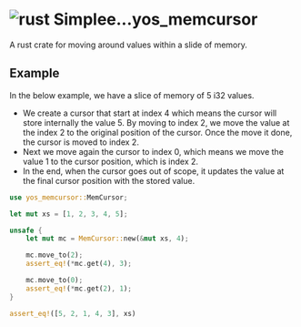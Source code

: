 # ![rust](https://img.shields.io/badge/Rust-000000?style=for-the-badge&logo=rust&logoColor=white) Simplee...yos_memcursor
A rust crate for moving around values within a slide of memory.

## Example
In the below example, we have a slice of memory of 5 i32 values.

 - We create a cursor that start at index 4 which means the cursor will store internally the value 5. By moving to index 2, we move the value at the index 2 to the original position of the cursor. Once the move it done, the cursor is moved to index 2. 
 - Next we move again the cursor to index 0, which means we move the value 1 to the cursor position, which is index 2. 
 - In the end, when the cursor goes out of scope, it updates the value at the final cursor position with the stored value.

```rust
use yos_memcursor::MemCursor;

let mut xs = [1, 2, 3, 4, 5];

unsafe {
    let mut mc = MemCursor::new(&mut xs, 4);

    mc.move_to(2);
    assert_eq!(*mc.get(4), 3);

    mc.move_to(0);
    assert_eq!(*mc.get(2), 1);
}

assert_eq!([5, 2, 1, 4, 3], xs)
```

